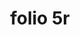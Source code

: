 ---
layout: edition
title: folio 5r
manuscript: Florence, Biblioteca Marucelliana, Carte Rajna XIX.15
sigla: R
iip: r005r.tif
milestone: 9
---